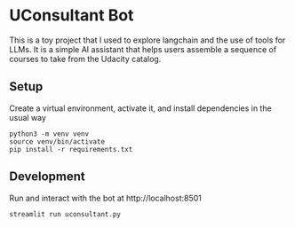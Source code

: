 # UConsultant Bot
This is a toy project that I used to explore langchain and the use of tools for LLMs.  It is a simple AI assistant that helps users assemble a sequence of courses to take from the Udacity catalog.

## Setup
Create a virtual environment, activate it, and install dependencies in the usual way
```
python3 -m venv venv
source venv/bin/activate
pip install -r requirements.txt
```

## Development
Run and interact with the bot at http://localhost:8501
```
streamlit run uconsultant.py
```



